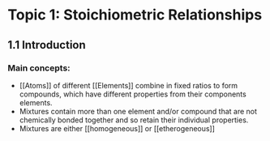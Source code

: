 # Topic 1: Stoichiometric Relationships

## 1.1 Introduction
### Main concepts:
- [[Atoms]] of different [[Elements]] combine in fixed ratios to form compounds, which have different properties from their components elements.
- Mixtures contain more than one element and/or compound that are not chemically bonded together and so retain their individual properties.
- Mixtures are either [[homogeneous]] or [[etherogeneous]]